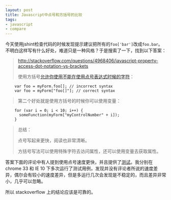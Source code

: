 ```yaml
---
layout: post
title: Javascript中点号和方括号的比较
tags:
- javascript
- compare
---
```


今天使用jshint检查代码的时候发现提示建议把所有的`foo['bar']`改成`foo.bar`。不明白这样写有什么好处，难道只是一种风格？于是搜索了一下，找到以下答案：

><http://stackoverflow.com/questions/4968406/javascript-property-access-dot-notation-vs-brackets>
>
>使用方括号[允许你使用不能在使用点号表达式时候的字符](http://www.dev-archive.net/articles/js-dot-notation/)：
>
        var foo = myForm.foo[]; // incorrect syntax
        var foo = myForm["foo[]"]; // correct syntax

>第二个好处就是使用方括号的时候你可以使用变量：
>        
        for (var i = 0; i < 10; i++) {
          someFunction(myForm["myControlNumber" + i]);
        }
>       
>总结：
>        
>点号写起来更快，阅读也非常清晰。
>
>方括号写法可以使用特殊字符去访问属性，还可以使用变量去获取属性。

答案下面的评论中有人提到使用点号速度更快，并且提供了[测试](http://jsperf.com/dot-notation-vs-bracket-notation/2)。我分别在 chrome 33 和 IE 10 下多次运行了测试用例，发现并没有评论者所说的速度差异，偶尔会有较小的速度差异，但是多运行几次会发现是不稳定的，而且差异非常小，几乎可以忽略。

所以 stackoverflow 上的结论应该是可靠的。